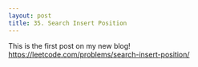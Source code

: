 ```yaml
---
layout: post
title: 35. Search Insert Position
---
```


This is the first post on my new blog! 
https://leetcode.com/problems/search-insert-position/

